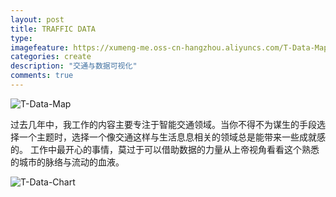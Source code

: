 ```yaml
---
layout: post
title: TRAFFIC DATA
type: 
imagefeature: https://xumeng-me.oss-cn-hangzhou.aliyuncs.com/T-Data-Map?imageMogr2/thumbnail/!30p
categories: create
description: "交通与数据可视化"
comments: true
---
```



![T-Data-Map](https://xumeng-me.oss-cn-hangzhou.aliyuncs.com/T-Data-Map?imageMogr2/thumbnail/!30p)

过去几年中，我工作的内容主要专注于智能交通领域。当你不得不为谋生的手段选择一个主题时，选择一个像交通这样与生活息息相关的领域总是能带来一些成就感的。
工作中最开心的事情，莫过于可以借助数据的力量从上帝视角看看这个熟悉的城市的脉络与流动的血液。

![T-Data-Chart](https://xumeng-me.oss-cn-hangzhou.aliyuncs.com/T-Data-Charts)
